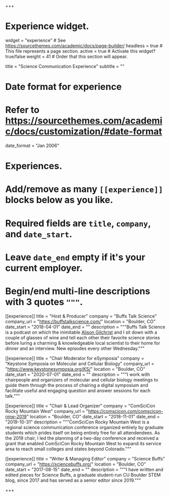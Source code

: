 +++
# Experience widget.
widget = "experience"  # See https://sourcethemes.com/academic/docs/page-builder/
headless = true  # This file represents a page section.
active = true  # Activate this widget? true/false
weight = 41  # Order that this section will appear.

title = "Science Communication Experience"
subtitle = ""

# Date format for experience
#   Refer to https://sourcethemes.com/academic/docs/customization/#date-format
date_format = "Jan 2006"

# Experiences.
#   Add/remove as many `[[experience]]` blocks below as you like.
#   Required fields are `title`, `company`, and `date_start`.
#   Leave `date_end` empty if it's your current employer.
#   Begin/end multi-line descriptions with 3 quotes `"""`.
[[experience]]
  title = "Host & Producer"
  company = "Buffs Talk Science"
  company_url = "https://buffstalkscience.com/"
  location = "Boulder, CO"
  date_start = "2018-04-01"
  date_end = ""
  description = """Buffs Talk Science is a podcast on which the inimitable [Alison Gilchrist](https://www.alisonrgilchrist.com/) and I sit down with a couple of glasses of wine and tell each other their favorite science stories before luring a charming & knowledgeable local scientist to their home for dinner and an interview. New episodes every other Wednesday."""

[[experience]]
  title = "Chair Moderator for eSymposia"
  company = "Keystone Symposia on Molecular and Cellular Biology"
  company_url = "https://www.keystonesymposia.org/KS/"
  location = "Boulder, CO"
  date_start = "2020-07-01"
  date_end = ""
  description = """I work with chairpeople and organizers of molecular and cellular biology meetings to guide them through the process of chairing a digital symposium and facilitate useful and engaging question and answer sessions for each talk."""
  
[[experience]]
  title = "Chair & Lead Organizer"
  company = "ComSciCon Rocky Mountain West"
  company_url = "https://comscicon.com/comscicon-rmw-2019"
  location = "Boulder, CO"
  date_start = "2018-11-01"
  date_end = "2019-10-31"
  description = """ComSciCon Rocky Mountain West is a regional science communication conference organized entirely by graduate students which prides itself on being entirely free for all attendendees. As the 2019 chair, I led the planning of a two-day conference and received a grant that enabled ComSciCon Rocky Mountain West to expand its service area to reach small colleges and states beyond Colorado."""
  
[[experience]]
  title = "Writer & Managing Editor"
  company = "Science Buffs"
  company_url = "https://sciencebuffs.org/"
  location = "Boulder, CO"
  date_start = "2017-08-15"
  date_end = ""
  description = """I have written and edited pieces for Science Buffs, a graduate student-run CU Boulder STEM blog, since 2017 and has served as a senior editor since 2019."""

+++

